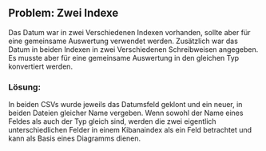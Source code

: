 ## Problem: Zwei Indexe

Das Datum war in zwei Verschiedenen Indexen vorhanden, sollte aber für eine gemeinsame Auswertung verwendet werden. Zusätzlich war das Datum in beiden Indexen in zwei Verschiedenen Schreibweisen angegeben. Es musste aber für eine gemeinsame Auswertung in den gleichen Typ konvertiert werden.

### Lösung:

In beiden CSVs wurde jeweils das Datumsfeld geklont und ein neuer, in beiden Dateien gleicher Name vergeben. Wenn sowohl der Name eines Feldes als auch der Typ gleich sind, werden die zwei eigentlich unterschiedlichen Felder in einem Kibanaindex als ein Feld betrachtet und kann als Basis eines Diagramms dienen.
